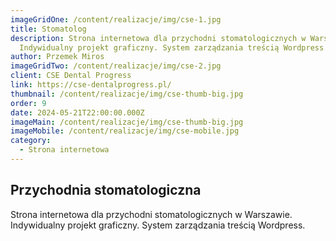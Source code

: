 ```yaml
---
imageGridOne: /content/realizacje/img/cse-1.jpg
title: Stomatolog
description: Strona internetowa dla przychodni stomatologicznych w Warszawie.
  Indywidualny projekt graficzny. System zarządzania treścią Wordpress.
author: Przemek Miros
imageGridTwo: /content/realizacje/img/cse-2.jpg
client: CSE Dental Progress
link: https://cse-dentalprogress.pl/
thumbnail: /content/realizacje/img/cse-thumb-big.jpg
order: 9
date: 2024-05-21T22:00:00.000Z
imageMain: /content/realizacje/img/cse-thumb-big.jpg
imageMobile: /content/realizacje/img/cse-mobile.jpg
category:
  - Strona internetowa
---
```

 

## Przychodnia stomatologiczna

Strona internetowa dla przychodni stomatologicznych w Warszawie. Indywidualny projekt graficzny. System zarządzania treścią Wordpress.
